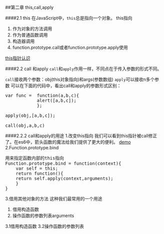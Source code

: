 ##第二章 this,call,apply

####2.1 this
在JavaScript中，`this`总是指向一个对象。
this指向
> 
1. 作为对象的方法调用
2. 作为普通函数调用
3. 构造器调用
4. function.prototype.call或者function.prototype.apply使用


[this指针认识](http://www.cnblogs.com/perallina/p/5956667.html)


####2.2 call 和apply
`call`和`apply`作用一样，不同点在于传入参数的形式不同。

`call`接收两个参数：obj(this对象指向)和args(参数数组)
`apply`可以接收n多个参数
可以在下面的代码中，看出call和apply的参数形式区别：
<pre>var func =  function(a,b,c){
            alert([a,b,c]);
            };
            
apply(obj,[a,b,c]);

call(obj,a,b,c)
</pre>

####2.2.2 call和apply的用途
1.改变this指向
 我们可以看到this指针被call修正了。在es6中，箭头函数的魔法给我们提供了更大的便利。
[demo](http://runjs.cn/code/9zk23yjx)
2.Function.prototype.bind
<pre>用来指定函数内部的this指向
Function.prototype.bind = function(context){
    var self = this;
    return function(){
    return self.apply(context,arguments);
    }
}
</pre>

3.借用其他对象的方法
这种我们最常用的一个用途
> 
1. 借用构造函数
2. 操作函数的参数列表arguments


3.1借用构造函数
3.2操作函数的参数列表
